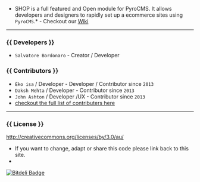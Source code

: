 * SHOP is a full featured and Open module for PyroCMS. It allows developers and designers to rapidly set up a ecommerce sites using `PyroCMS`.*  - Checkout our [Wiki](https://bitbucket.org/pyromaniac/shop-for-pyrocms/wiki/)


**********

### {{ Developers }}
* `Salvatore Bordonaro` - Creator / Developer

### {{ Contributors }} 
* `Eko isa` / Developer - Developer / Contributor since `2013`
* `Daksh Mehta` / Developer - Contributor since `2013`
* `John Ashton` / Developer /UX  - Contributor since `2013`
* [checkout the full list of contributers here](https://bitbucket.org/pyromaniac/shop-for-pyrocms/wiki/The_Team)


**********

### {{ License }}

http://creativecommons.org/licenses/by/3.0/au/

* If you want to change, adapt or share this code please link back to this site.
* 

[![Bitdeli Badge](https://d2weczhvl823v0.cloudfront.net/dakshhmehta/shop-for-pyrocms/trend.png)](https://bitdeli.com/free "Bitdeli Badge")
